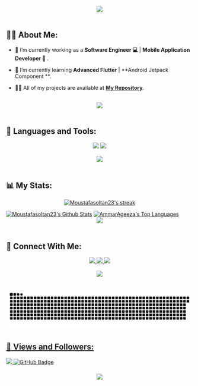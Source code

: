 <div align="center">
    <img src="https://readme-typing-svg.herokuapp.com/?font=Righteous&size=35&center=true&vCenter=true&width=500&height=70&duration=4000&lines=Hi+There!+👋;+I'm+Moustafa+Soltan!+😎;" />
</div>

<br>

## 🙋‍♂️ About Me:

- 🔭 I’m currently working as a **Software Engineer 💻** | **Mobile Application Developer 📱** .

- 🌱 I’m currently learning **Advanced Flutter** | **Android Jetpack Component **.

- 👨‍💻 All of my projects are available at **[My Repository](https://github.com/Moustafasoltan23?tab=repositories)**.

<br>
<div align="center">
    <img src="https://user-images.githubusercontent.com/73097560/115834477-dbab4500-a447-11eb-908a-139a6edaec5c.gif" />
</div>
<br>

## 🚀 Languages and Tools:
<div align="center">
    <img src="https://skillicons.dev/icons?i=flutter,dart,firebase,cpp,java,python,linux,cs,gradle,php" />
    <img src="https://skillicons.dev/icons?i=github,androidstudio,vscode,figma,postman,xd,kotlin " /><br>
</div>

<br>
<div align="center">
    <img src="https://user-images.githubusercontent.com/73097560/115834477-dbab4500-a447-11eb-908a-139a6edaec5c.gif" />
</div>
<br>

## 📊 My Stats:

<p align="center">
    <a href="https://github.com/Moustafasoltan23/github-readme-streak-stats">
        <img title="🔥 Get streak stats for your profile at git.io/streak-stats" alt="Moustafasoltan23's streak" src="https://github-readme-streak-stats.herokuapp.com/?user=Moustafasoltan23&theme=black-ice&hide_border=true&stroke=0000&background=060A0CD0"/>
    </a>
</p>
<a href="https://github.com/Moustafasoltan23/github-readme-stats"><img alt="Moustafasoltan23's Github Stats" src="https://github-readme-stats.vercel.app/api?username=Moustafasoltan23a&show_icons=true&count_private=true&theme=react&hide_border=true&bg_color=0D1117" /></a>
<a href="https://github.com/Moustafasoltan23/github-readme-stats"><img alt="AmmarAgeeza's Top Languages" src="https://github-readme-stats.vercel.app/api/top-langs/?username=Moustafasoltan23&langs_count=8&count_private=true&layout=compact&theme=react&hide_border=true&bg_color=0D1117" /></a>

<br>
<div align="center">
    <img src="https://user-images.githubusercontent.com/73097560/115834477-dbab4500-a447-11eb-908a-139a6edaec5c.gif" />
</div>
<br>

## 🤝 Connect With Me:

<div align="center">
      <a href="https://www.linkedin.com/in/moustafasoltan23/" target="_blank">
        <img src="https://img.shields.io/badge/LinkedIn-0077B5?style=for-the-badge&logo=linkedin&logoColor=white" target="_blank" />
    </a>
  <a href="mailto:moustafasoltan85@gmail.com">
    <img src="https://img.shields.io/badge/Gmail-333333?style=for-the-badge&logo=gmail&logoColor=red" />
  </a>
        <a href="https://drive.google.com/file/d/1SlRRu2bfYHjt-4L7VAcS4wgC7a5rq2o1/view?usp=sharing">
    <img src="https://img.shields.io/badge/Portfolio-0077B5?style=for-the-badge&logoColor=white" />
  
</div>

<br>
<div align="center">
    <img src="https://user-images.githubusercontent.com/73097560/115834477-dbab4500-a447-11eb-908a-139a6edaec5c.gif" />
</div>
<br>

![snake gif](https://github.com/TekyaygilFethi/TekyaygilFethi/blob/output/github-contribution-grid-snake.svg)

## 💜 Views and Followers:

<a href="https://github.com/Moustafasoltan23/github-profile-views-counter">
    <img src="https://komarev.com/ghpvc/?username=Moustafasoltan23">
</a>
<a href="https://github.com/Moustafasoltan23?tab=followers"><img src="https://img.shields.io/github/followers/AmmarAgeeza?label=Followers&style=social" alt="GitHub Badge"></a>
<h3 align="center">
    <img src="https://readme-typing-svg.herokuapp.com/?font=Righteous&size=25&center=true&vCenter=true&width=500&height=70&duration=4000&lines=Thanks+for+visiting!+❤️;+Shoot+me+a+message+on+Linkedin!;I'm+Long+Life+Learner">
</h3>

<br/>
